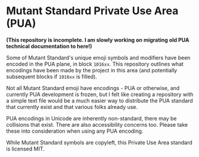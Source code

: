 # Mutant Standard Private Use Area (PUA)

**(This repository is incomplete. I am slowly working on migrating old PUA technical documentation to here!)**

Some of Mutant Standard's unique emoji symbols and modifiers have been encoded in the PUA plane, in block `1016xx`. This repository outlines what encodings have been made by the project in this area (and potentially subsequent blocks if `1016xx` is filled).

Not all Mutant Standard emoji have encodings - PUA or otherwise, and currently PUA development is frozen, but I felt like creating a repository with a simple text file would be a much easier way to distribute the PUA standard that currently exist and that various folks already use.

PUA encodings in Unicode are inherently non-standard, there may be collisions that exist. There are also accessibility concerns too. Please take these into consideration when using any PUA encoding.

While Mutant Standard symbols are copyleft, this Private Use Area standard is licensed MIT.
